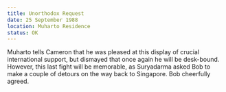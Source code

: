 ```yaml
---
title: Unorthodox Request
date: 25 September 1988
location: Muharto Residence
status: OK
---
```

Muharto tells Cameron that he was pleased at this display of crucial international support, but dismayed that once again he will be desk-bound. However, this last fight will be memorable, as Suryadarma asked Bob to make a couple of detours on the way back to Singapore. Bob cheerfully agreed.  